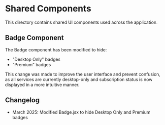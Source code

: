 # Shared Components

This directory contains shared UI components used across the application.

## Badge Component

The Badge component has been modified to hide:
- "Desktop Only" badges
- "Premium" badges

This change was made to improve the user interface and prevent confusion,
as all services are currently desktop-only and subscription status is now
displayed in a more intuitive manner.

## Changelog

- March 2025: Modified Badge.jsx to hide Desktop Only and Premium badges
